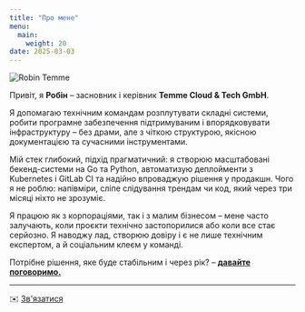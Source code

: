 ```yaml
---
title: "Про мене"
menu:
  main:
    weight: 20
date: 2025-03-03
---
```


<img src="../../robin.png" alt="Robin Temme" class="about-portrait"/>
<br>

Привіт, я **Робін** – засновник і керівник **Temme Cloud & Tech GmbH**.

Я допомагаю технічним командам розплутувати складні системи, робити програмне забезпечення підтримуваним і впорядковувати інфраструктуру – без драми, але з чіткою структурою, якісною документацією та сучасними інструментами.

Мій стек глибокий, підхід прагматичний: я створюю масштабовані бекенд-системи на Go та Python, автоматизую деплойменти з Kubernetes і GitLab CI та надійно впроваджую рішення у продакшн.
Чого я не роблю: напівміри, сліпе слідування трендам чи код, який через три місяці ніхто не зрозуміє.

Я працюю як з корпораціями, так і з малим бізнесом – мене часто залучають, коли проєкти технічно застопорилися або коли все стає серйозно. Я наводжу лад, створюю довіру і є не лише технічним експертом, а й соціальним клеєм у команді.

Потрібне рішення, яке буде стабільним і через рік? – [**давайте поговоримо.**](../contact)

---

✉️ [Зв'язатися](../contact)

